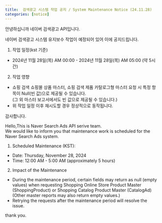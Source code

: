 ```yaml
---
title:  검색광고 시스템 작업 공지 / System Maintenance Notice (24.11.28)
categories: [notice]
---
```


안녕하십니까 네이버 검색광고 API입니다.<br>

네이버 검색광고 시스템 유지보수 작업이 예정되어 있어 이에 공지드립니다. <br>

1. 작업 일정(kst 기준)<br>
- 2024년 11월 28일(목) AM 00:00 - 2024년 11월 28일(목) AM 05:00 (약 5시간)<br>
2. 작업 영향<br>
- 쇼핑 검색 쇼핑몰 상품 마스터, 쇼핑 검색 제품 카탈로그형 마스터 요청 시 특정 항목이 Null(빈 값)으로 제공될 수 있습니다.<br>
  (그 외 마스터 보고서에서도 빈 값으로 제공될 수 있습니다.)
- 위 작업 일정 이후 재시도할 경우 정상적으로 동작됩니다.

감사합니다.<br>


Hello,This is Naver Search Ads API serive team.<br>
We would like to inform you that maintenance work is scheduled for the Naver Search Ads system.<br>

1. Scheduled Maintenance (KST): <br>
- Date: Thursday, November 28, 2024<br>
- Time: 12:00 AM - 5:00 AM (approximately 5 hours)<br>
2. Impact of the Maintenance <br>
- During the maintenance period, certain fields may return as null (empty values) when requesting Shopping Online Store Product Master (ShoppingProduct) or Shopping Catalog Product Master (CatalogAd) <br>
  (Other master reports may also return empty values.)<br>
- Retrying the requests after the maintenance period will resolve the issue. <br>

thank you.
